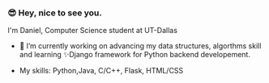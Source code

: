 ### 😎 Hey, nice to see you. 



I'm Daniel, Computer Science student at UT-Dallas
- 🔭 I’m currently working on advancing my data structures, algorthms skill and learning ✨Django framework for Python backend developement.

- My skills: Python,Java, C/C++, Flask, HTML/CSS



